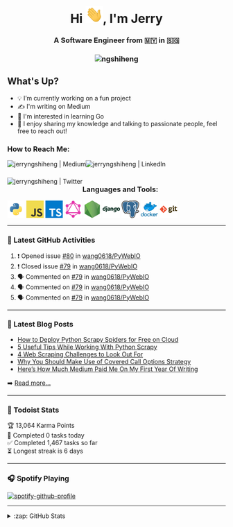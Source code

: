 <h1 align="center">Hi <img src="https://raw.githubusercontent.com/ABSphreak/ABSphreak/master/gifs/Hi.gif" width="40px" />, I'm Jerry</h1>
<h3 align="center">A Software Engineer from 🇲🇾 in 🇸🇬</h3>
<h3 align="center"> <img src="https://komarev.com/ghpvc/?username=ngshiheng" alt="ngshiheng" /> </p>

## What's Up?

-   💡 I’m currently working on a fun project
-   ✍️ I'm writing on Medium
-   🌱 I'm interested in learning Go
-   💬 I enjoy sharing my knowledge and talking to passionate people, feel free to reach out!

### How to Reach Me:

[<img align="left" alt="jerryngshiheng | Medium" height="40" src="https://cdn.jsdelivr.net/npm/simple-icons@v3/icons/medium.svg" />][medium]
[<img align="left" alt="jerryngshiheng | LinkedIn" height="40" src="https://cdn.jsdelivr.net/npm/simple-icons@v3/icons/linkedin.svg" />][linkedin]
[<img align="left" alt="jerryngshiheng | Twitter" height="40" src="https://cdn.jsdelivr.net/npm/simple-icons@v3/icons/twitter.svg" />][twitter]

<br />
<br />

### Languages and Tools:

<code><img height="40" src="https://raw.githubusercontent.com/github/explore/80688e429a7d4ef2fca1e82350fe8e3517d3494d/topics/python/python.png"></code>
<code><img height="40" src="https://raw.githubusercontent.com/github/explore/80688e429a7d4ef2fca1e82350fe8e3517d3494d/topics/javascript/javascript.png"></code>
<code><img height="40" src="https://raw.githubusercontent.com/github/explore/80688e429a7d4ef2fca1e82350fe8e3517d3494d/topics/typescript/typescript.png"></code>
<code><img height="40" src="https://raw.githubusercontent.com/github/explore/5c058a388828bb5fde0bcafd4bc867b5bb3f26f3/topics/graphql/graphql.png"></code>
<code><img height="40" src="https://raw.githubusercontent.com/github/explore/80688e429a7d4ef2fca1e82350fe8e3517d3494d/topics/nodejs/nodejs.png"></code>
<code><img height="40" src="https://raw.githubusercontent.com/github/explore/80688e429a7d4ef2fca1e82350fe8e3517d3494d/topics/django/django.png"></code>
<code><img height="40" src="https://raw.githubusercontent.com/github/explore/80688e429a7d4ef2fca1e82350fe8e3517d3494d/topics/postgresql/postgresql.png"></code>
<code><img height="40" src="https://raw.githubusercontent.com/github/explore/80688e429a7d4ef2fca1e82350fe8e3517d3494d/topics/docker/docker.png"></code>
<code><img height="40" src="https://raw.githubusercontent.com/github/explore/80688e429a7d4ef2fca1e82350fe8e3517d3494d/topics/git/git.png"></code>

---

### 🤖 Latest GitHub Activities

<!--START_SECTION:activity-->

1. ❗️ Opened issue [#80](https://github.com/wang0618/PyWebIO/issues/80) in [wang0618/PyWebIO](https://github.com/wang0618/PyWebIO)
2. ❗️ Closed issue [#79](https://github.com/wang0618/PyWebIO/issues/79) in [wang0618/PyWebIO](https://github.com/wang0618/PyWebIO)
3. 🗣 Commented on [#79](https://github.com/wang0618/PyWebIO/issues/79) in [wang0618/PyWebIO](https://github.com/wang0618/PyWebIO)
4. 🗣 Commented on [#79](https://github.com/wang0618/PyWebIO/issues/79) in [wang0618/PyWebIO](https://github.com/wang0618/PyWebIO)
5. 🗣 Commented on [#79](https://github.com/wang0618/PyWebIO/issues/79) in [wang0618/PyWebIO](https://github.com/wang0618/PyWebIO)
 <!--END_SECTION:activity-->

---

### 📓 Latest Blog Posts

<!-- BLOG-POST-LIST:START -->
- [How to Deploy Python Scrapy Spiders for Free on Cloud](https://medium.com/geekculture/how-to-deploy-python-scrapy-spiders-for-free-on-cloud-154536ce5e89?source=rss-8606bf5a73f5------2)
- [5 Useful Tips While Working With Python Scrapy](https://medium.com/geekculture/5-useful-tips-while-working-with-python-scrapy-6beb59119188?source=rss-8606bf5a73f5------2)
- [4 Web Scraping Challenges to Look Out For](https://medium.com/geekculture/4-web-scraping-challenges-to-look-out-for-23ae3c0b17aa?source=rss-8606bf5a73f5------2)
- [Why You Should Make Use of Covered Call Options Strategy](https://medium.datadriveninvestor.com/why-you-should-make-use-of-covered-call-options-strategy-98125125c5b0?source=rss-8606bf5a73f5------2)
- [Here’s How Much Medium Paid Me On My First Year Of Writing](https://medium.com/illumination-curated/heres-how-much-medium-paid-me-on-my-first-year-of-writing-b9d3016c5bb9?source=rss-8606bf5a73f5------2)
<!-- BLOG-POST-LIST:END -->

➡️ [Read more...](https://ngshiheng.medium.com/)

---

### 📝 Todoist Stats

<!-- TODO-IST:START -->
🏆  13,064 Karma Points           
🌸  Completed 0 tasks today           
✅  Completed 1,467 tasks so far           
⏳  Longest streak is 6 days
<!-- TODO-IST:END -->

---

### 🎧 Spotify Playing

[![spotify-github-profile](https://spotify-github-profile.vercel.app/api/view?uid=22zxcagskyqhkk4qkznhsxdxq&cover_image=true&theme=compact)](https://github.com/kittinan/spotify-github-profile)

---

<details>
  <summary>:zap: GitHub Stats</summary>
    <img align="left" alt="Jerry's GitHub Stats" src="https://github-readme-stats.vercel.app/api?username=ngshiheng&show_icons=true&hide_border=true&theme=tokyonight" />
</details>

[twitter]: https://twitter.com/jerryng93
[linkedin]: https://www.linkedin.com/in/shihengng/
[medium]: https://ngshiheng.medium.com/

